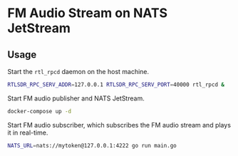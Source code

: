 # FM Audio Stream on NATS JetStream
## Usage
Start the `rtl_rpcd` daemon on the host machine.
```bash
RTLSDR_RPC_SERV_ADDR=127.0.0.1 RTLSDR_RPC_SERV_PORT=40000 rtl_rpcd &
```
Start FM audio publisher and NATS JetStream.
```bash
docker-compose up -d
```
Start FM audio subscriber, which subscribes the FM audio stream and plays it in real-time.
```bash
NATS_URL=nats://mytoken@127.0.0.1:4222 go run main.go
```